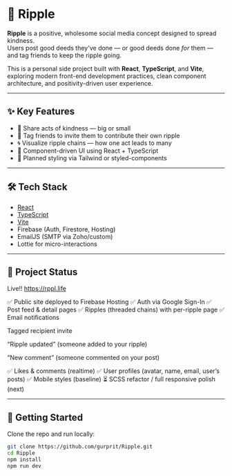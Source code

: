 # 🌊 Ripple

**Ripple** is a positive, wholesome social media concept designed to spread kindness.  
Users post good deeds they've done — or good deeds done *for* them — and tag friends to keep the ripple going.

This is a personal side project built with **React**, **TypeScript**, and **Vite**, exploring modern front-end development practices, clean component architecture, and positivity-driven user experience.

---

## ✨ Key Features

- 🌱 Share acts of kindness — big or small
- 💬 Tag friends to invite them to contribute their own ripple
- 🌀 Visualize ripple chains — how one act leads to many
- 🧩 Component-driven UI using React + TypeScript
- 🎨 Planned styling via Tailwind or styled-components

---

## 🛠 Tech Stack

- [React](https://reactjs.org/)
- [TypeScript](https://www.typescriptlang.org/)
- [Vite](https://vitejs.dev/)
- Firebase (Auth, Firestore, Hosting)
- EmailJS (SMTP via Zoho/custom)
- Lottie for micro-interactions

---

## 🚧 Project Status

Live!! https://rppl.life

✅ Public site deployed to Firebase Hosting
✅ Auth via Google Sign-In
✅ Post feed & detail pages
✅ Ripples (threaded chains) with per-ripple page
✅ Email notifications

Tagged recipient invite

“Ripple updated” (someone added to your ripple)

“New comment” (someone commented on your post)

✅ Likes & comments (realtime)
✅ User profiles (avatar, name, email, user’s posts)
✅ Mobile styles (baseline)
⏳ SCSS refactor / full responsive polish (next)

---

## 🔧 Getting Started

Clone the repo and run locally:

```bash
git clone https://github.com/gurprit/Ripple.git
cd Ripple
npm install
npm run dev

